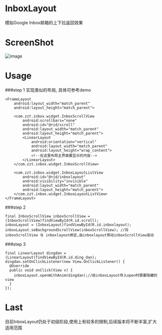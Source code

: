 # InboxLayout
模拟Google Inbox邮箱的上下拉返回效果

# ScreenShot
![image](https://raw.githubusercontent.com/zhaozhentao/InboxLayout/master/screenshot/pic.gif)

# Usage
###step 1
实现类似的布局, 具体可参考demo

    <FrameLayout
        android:layout_width="match_parent"
        android:layout_height="match_parent">
        
        <com.zzt.inbox.widget.InboxScrollView
            android:scrollbars="none"
            android:id="@+id/scroll"
            android:layout_width="match_parent"
            android:layout_height="match_parent">
            <LinearLayout
                android:orientation="vertical"
                android:layout_width="match_parent"
                android:layout_height="wrap_content">
                <!--在这里布局主界面要显示的内容-->
            </LinearLayout>
        </com.zzt.inbox.widget.InboxScrollView>
        
        <com.zzt.inbox.widget.InboxLayoutListView
            android:id="@+id/inboxlayout"
            android:visibility="invisible"
            android:layout_width="match_parent"
            android:layout_height="match_parent">
        </com.zzt.inbox.widget.InboxLayoutListView>
    </FrameLayout>

###step 2

    final InboxScrollView inboxScrollView = (InboxScrollView)findViewById(R.id.scroll);
    inboxLayout = (InboxLayout)findViewById(R.id.inboxlayout);             
    inboxLayout.seBackgroundScrollView(inboxScrollView); //将inboxScrollView 与 inboxlayout绑定,由inboxlayout带动inboxScrollView滚动
    
    
###step 3
 
    final LinearLayout dingdan = (LinearLayout)findViewById(R.id.ding_dan);
    dingdan.setOnClickListener(new View.OnClickListener() {
      @Override
      public void onClick(View v) {
        inboxLayout.openWithAnim(dingdan);//给inboxLayout传入open时需要隐藏的view
      }
    });

# Last
目前InboxLayout仍处于初级阶段,使用上有较多的限制,后续版本将不断丰富,扩大适用范围
